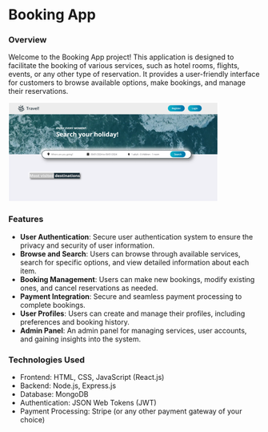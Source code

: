 # Booking App
### Overview
Welcome to the Booking App project! This application is designed to facilitate the booking of various services, such as hotel rooms, flights, events, or any other type of reservation. It provides a user-friendly interface for customers to browse available options, make bookings, and manage their reservations.

![Report](Report/MainPage.png#center)

### Features

- **User Authentication**: Secure user authentication system to ensure the privacy and security of user information.
- **Browse and Search**: Users can browse through available services, search for specific options, and view detailed information about each item.
- **Booking Management**: Users can make new bookings, modify existing ones, and cancel reservations as needed.
- **Payment Integration**: Secure and seamless payment processing to complete bookings.
- **User Profiles**: Users can create and manage their profiles, including preferences and booking history.
- **Admin Panel**: An admin panel for managing services, user accounts, and gaining insights into the system.


### Technologies Used
- Frontend: HTML, CSS, JavaScript (React.js)
- Backend: Node.js, Express.js
- Database: MongoDB
- Authentication: JSON Web Tokens (JWT)
- Payment Processing: Stripe (or any other payment gateway of your choice)
